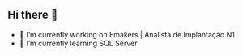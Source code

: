 ## Hi there 👋


- 🔭 I’m currently working on Emakers | Analista de Implantação N1
- 🌱 I’m currently learning SQL Server

<div>
            <i class="devicon-azuresqldatabase-plain"></i>
</div>
